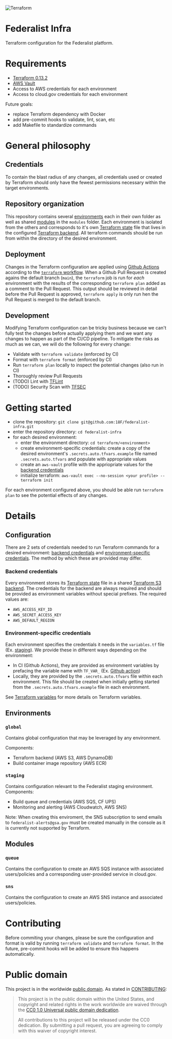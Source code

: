 ![Terraform](https://github.com/18F/federalist-infra/workflows/Terraform/badge.svg)

# Federalist Infra
Terraform configuration for the Federalist platform.

# Requirements
- [Terraform 0.13.2](https://www.terraform.io/downloads.html)
- [AWS Vault](https://github.com/99designs/aws-vault)
- Access to AWS credentials for each environment
- Access to cloud.gov credentials for each environment

Future goals:
- replace Terraform dependency with Docker
- add pre-commit hooks to validate, lint, scan, etc
- add Makefile to standardize commands

# General philosophy
## Credentials
To contain the blast radius of any changes, all credentials used or created by Terraform should only have the fewest permissions necessary within the target environments.

## Repository organization
This repository contains several [environments](#environments) each in their own folder as well as shared [modules](#modules) in the `modules` folder. Each environment is isolated from the others and corresponds to it's own [Terraform state](https://www.terraform.io/docs/state/index.html) file that lives in the configured [Terraform backend](https://www.terraform.io/docs/backends/index.html). All terraform commands should be run from within the directory of the desired environment.

## Deployment
Changes in the Terraform configuration are applied using [Github Actions](https://docs.github.com/en/free-pro-team@latest/actions) according to the [`terraform` workflow](https://github.com/18F/federalist-infra/blob/main/.github/workflows/terraform.yml). When a Github Pull Request is created agains the default branch (`main`), the `terraform` job is run for *each* environment with the results of the corresponding `terraform plan` added as a comment to the Pull Request. This output should be reviewed in detail before the Pull Request is approved, `terraform apply` is only run hen the Pull Request is merged to the default branch.

## Development
Modifying Terraform configuration can be tricky business because we can't fully test the changes before actually applying them and we want any changes to happen as part of the CI/CD pipeline. To mitigate the risks as much as we can, we will do the following for every change:
- Validate with `terraform validate` (enforced by CI)
- Format with `terraform format` (enforced by CI)
- Run `terraform plan` locally to inspect the potential changes (also run in CI)
- Thoroughly review Pull Requests
- (TODO) Lint with [TFLint](https://github.com/terraform-linters/tflint)
- (TODO) Security Scan with [TFSEC](https://github.com/tfsec/tfsec)

# Getting started
- clone the repository: `git clone git@github.com:18F/federalist-infra.git`
- enter the repository directory: `cd federalist-infra`
- for each desired environment:
  - enter the environment directory: `cd terraform/<environment>`
  - create environment-specific credentials: create a copy of the desired environment's `.secrets.auto.tfvars.example` file named `.secrets.auto.tfvars` and populate with appropriate values
  - create an `aws-vault` profile with the appriopriate values for the [backend credentials](#backend-credentials)
  - initialize terraform: `aws-vault exec --no-session <your profile> -- terraform init`

For each environment configured above, you should be able run `terraform plan` to see the potential effects of any changes.

# Details
## Configuration
There are 2 sets of credentials needed to run Terraform commands for a desired environment: [backend credentials](#backend-credentials) and [environment-specific credentials](#environment-specific-credentials). The method by which these are provided may differ.

### Backend credentials
Every environment stores its [Terraform state](https://www.terraform.io/docs/state/index.html) file in a shared [Terraform S3 backend](https://www.terraform.io/docs/backends/types/s3.html). The credentials for the backend are always required and should be provided as environment variables without special prefixes. The required values are:

- `AWS_ACCESS_KEY_ID`
- `AWS_SECRET_ACCESS_KEY`
- `AWS_DEFAULT_REGION`

### Environment-specific credentials
Each environment specifies the credentials it needs in the `variables.tf` file (Ex. [staging](https://github.com/18F/federalist-infra/blob/main/terraform/staging/variables.tf)). We provide these in different ways depending on the environment:

- In CI (Github Actions), they are provided as environment variables by prefacing the variable name with `TF_VAR_` (Ex. [Github action](https://github.com/18F/federalist-infra/blob/main/.github/workflows/terraform.yml#L22))
- Locally, they are provided by the `.secrets.auto.tfvars` file within each environment. This file should be created when initially getting started from the `.secrets.auto.tfvars.example` file in each environment.

See [Terraform variables](https://www.terraform.io/docs/configuration/variables.html) for more details on Terraform variables.

## Environments
### `global`
Contains global configuration that may be leveraged by any environment.

Components:
- Terraform backend (AWS S3, AWS DynamoDB)
- Build container image repository (AWS ECR)

### `staging`
Contains configuration relevant to the Federalist staging environment.
Components:
- Build queue and credentials (AWS SQS, CF UPS)
- Monitoring and alerting (AWS Cloudwatch, AWS SNS)

Note: When creating this enviroment, the SNS subscription to send emails to `federalist-alerts@gsa.gov` must be created manually in the console as it is currently not supported by Terraform.

## Modules
### `queue`
Contains the configuration to create an AWS SQS instance with associated users/policies and a corresponding user-provided service in cloud.gov.

### `sns`
Contains the configuration to create an AWS SNS instance and associated users/policies.

# Contributing
Before commiting your changes, please be sure the configuration and format is valid by running `terraform validate` and `terraform format`. In the future, pre-commit hooks will be added to ensure this happens automatically.

# Public domain

This project is in the worldwide [public domain](LICENSE.md). As stated in [CONTRIBUTING](CONTRIBUTING.md):

> This project is in the public domain within the United States, and copyright and related rights in the work worldwide are waived through the [CC0 1.0 Universal public domain dedication](https://creativecommons.org/publicdomain/zero/1.0/).
>
> All contributions to this project will be released under the CC0 dedication. By submitting a pull request, you are agreeing to comply with this waiver of copyright interest.

